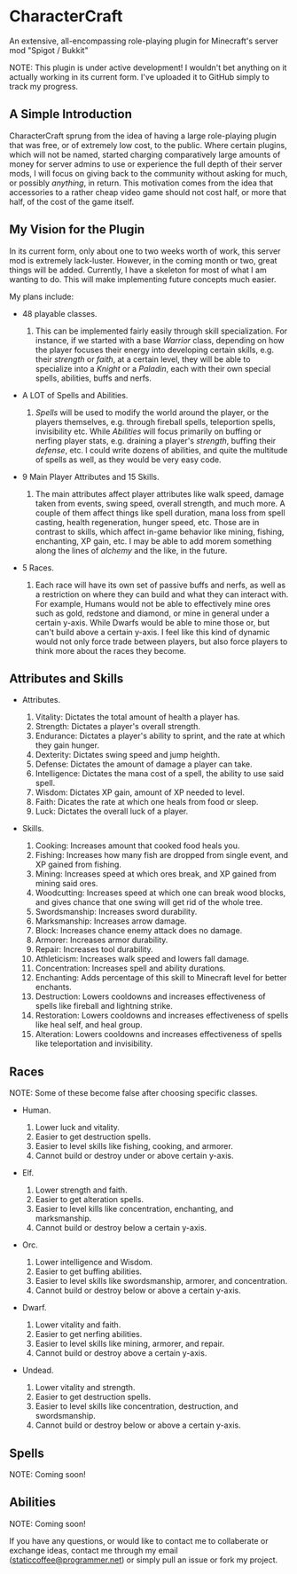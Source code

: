 # CharacterCraft
An extensive, all-encompassing role-playing plugin for Minecraft's server mod "Spigot / Bukkit"

NOTE: This plugin is under active development! I wouldn't bet anything on it actually working in its current form. I've uploaded it to GitHub simply to track my progress. 

## A Simple Introduction 
CharacterCraft sprung from the idea of having a large role-playing plugin that was free, or of extremely low cost, to the public. Where certain plugins, which will not be named, started charging comparatively large amounts of money for server admins to use or experience the full depth of their server mods, I will focus on giving back to the community without asking for much, or possibly *anything*, in return. This motivation comes from the idea that accessories to a rather cheap video game should not cost half, or more that half, of the cost of the game itself. 

## My Vision for the Plugin
In its current form, only about one to two weeks worth of work, this server mod is extremely lack-luster. However, in the coming month or two, great things will be added. Currently, I have a skeleton for most of what I am wanting to do. This will make implementing future concepts much easier.  

My plans include:
- 48 playable classes.
  1. This can be implemented fairly easily through skill specialization. For instance, if we started with a base *Warrior* class, depending on how the player focuses their energy into developing certain skills, e.g. their *strength* or *faith*, at a certain level, they will be able to specialize into a *Knight* or a *Paladin*, each with their own special spells, abilities, buffs and nerfs. 

- A LOT of Spells and Abilities.
  1. *Spells* will be used to modify the world around the player, or the players themselves, e.g. through fireball spells, teleportion spells, invisibility etc. While *Abilities* will focus primarily on buffing or nerfing player stats, e.g. draining a player's *strength*, buffing their *defense*, etc. I could write dozens of abilities, and quite the multitude of spells as well, as they would be very easy code. 

- 9 Main Player Attributes and 15 Skills.
  1. The main attributes affect player attributes like walk speed, damage taken from events, swing speed, overall strength, and much more. A couple of them affect things like spell duration, mana loss from spell casting, health regeneration, hunger speed, etc. Those are in contrast to skills, which affect in-game behavior like mining, fishing, enchanting, XP gain, etc. I may be able to add morem something along the lines of *alchemy* and the like, in the future.

- 5 Races.
  1. Each race will have its own set of passive buffs and nerfs, as well as a restriction on where they can build and what they can interact with. For example, Humans would not be able to effectively mine ores such as gold, redstone and diamond, or mine in general under a certain y-axis. While Dwarfs would be able to mine those or, but can't build above a certain y-axis. I feel like this kind of dynamic would not only force trade between players, but also force players to think more about the races they become. 

## Attributes and Skills
- Attributes.
  1. Vitality: Dictates the total amount of health a player has.
  2. Strength: Dictates a player's overall strength.
  3. Endurance: Dictates a player's ability to sprint, and the rate at which they gain hunger.
  4. Dexterity: Dictates swing speed and jump heighth.
  5. Defense: Dictates the amount of damage a player can take.
  6. Intelligence: Dictates the mana cost of a spell, the ability to use said spell.
  7. Wisdom: Dictates XP gain, amount of XP needed to level.
  8. Faith: Dicates the rate at which one heals from food or sleep.
  9. Luck: Dictates the overall luck of a player.

- Skills.
  1. Cooking: Increases amount that cooked food heals you.
  2. Fishing: Increases how many fish are dropped from single event, and XP gained from fishing.
  3. Mining: Increases speed at which ores break, and XP gained from mining said ores.
  4. Woodcutting: Increases speed at which one can break wood blocks, and gives chance that one swing will get rid of the whole tree.
  5. Swordsmanship: Increases sword durability.
  6. Marksmanship: Increases arrow damage.
  7. Block: Increases chance enemy attack does no damage.
  8. Armorer: Increases armor durability.
  9. Repair: Increases tool durability.
  10. Athleticism: Increases walk speed and lowers fall damage.
  11. Concentration: Increases spell and ability durations.
  12. Enchanting: Adds percentage of this skill to Minecraft level for better enchants.
  13. Destruction: Lowers cooldowns and increases effectiveness of spells like fireball and lightning strike.
  14. Restoration: Lowers cooldowns and increases effectiveness of spells like heal self, and heal group.
  15. Alteration: Lowers cooldowns and increases effectiveness of spells like teleportation and invisibility.

## Races
NOTE: Some of these become false after choosing specific classes.
- Human.
  1. Lower luck and vitality.
  2. Easier to get destruction spells.
  3. Easier to level skills like fishing, cooking, and armorer.
  4. Cannot build or destroy under or above certain y-axis.

- Elf.
  1. Lower strength and faith.
  2. Easier to get alteration spells.
  3. Easier to level kills like concentration, enchanting, and marksmanship.
  4. Cannot build or destroy below a certain y-axis.
  
- Orc.
  1. Lower intelligence and Wisdom.
  2. Easier to get buffing abilities.
  3. Easier to level skills like swordsmanship, armorer, and concentration.
  4. Cannot build or destroy below or above a certain y-axis.
  
- Dwarf.
  1. Lower vitality and faith.
  2. Easier to get nerfing abilities.
  3. Easier to level skills like mining, armorer, and repair.
  4. Cannot build or destroy above a certain y-axis.
  
- Undead.
  1. Lower vitality and strength.
  2. Easier to get destruction spells.
  3. Easier to level skills like concentration, destruction, and swordsmanship.
  4. Cannot build or destroy below or above a certain y-axis.

## Spells
NOTE: Coming soon!

## Abilities
NOTE: Coming soon!

If you have any questions, or would like to contact me to collaberate or exchange ideas, contact me through my email (staticcoffee@programmer.net) or simply pull an issue or fork my project.
